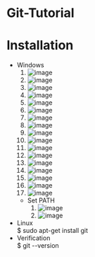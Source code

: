 # Git-Tutorial

# Installation
- Windows
  1. ![image](https://github.com/devildonkey1392/Git-Tutorial/blob/main/Pic/windows_download.png)  
  2. ![image](https://github.com/devildonkey1392/Git-Tutorial/blob/main/Pic/git_setup_1.png)  
  3. ![image](https://github.com/devildonkey1392/Git-Tutorial/blob/main/Pic/git_setup_2.png)  
  4. ![image](https://github.com/devildonkey1392/Git-Tutorial/blob/main/Pic/git_setup_3.png)  
  5. ![image](https://github.com/devildonkey1392/Git-Tutorial/blob/main/Pic/git_setup_4.png)  
  6. ![image](https://github.com/devildonkey1392/Git-Tutorial/blob/main/Pic/git_setup_5.png)  
  7. ![image](https://github.com/devildonkey1392/Git-Tutorial/blob/main/Pic/git_setup_6.png)  
  8. ![image](https://github.com/devildonkey1392/Git-Tutorial/blob/main/Pic/git_setup_7.png)  
  9. ![image](https://github.com/devildonkey1392/Git-Tutorial/blob/main/Pic/git_setup_8.png)  
  10. ![image](https://github.com/devildonkey1392/Git-Tutorial/blob/main/Pic/git_setup_9.png)  
  11. ![image](https://github.com/devildonkey1392/Git-Tutorial/blob/main/Pic/git_setup_10.png)  
  12. ![image](https://github.com/devildonkey1392/Git-Tutorial/blob/main/Pic/git_setup_11.png)  
  13. ![image](https://github.com/devildonkey1392/Git-Tutorial/blob/main/Pic/git_setup_12.png)  
  14. ![image](https://github.com/devildonkey1392/Git-Tutorial/blob/main/Pic/git_setup_13.png)  
  15. ![image](https://github.com/devildonkey1392/Git-Tutorial/blob/main/Pic/git_setup_14.png)  
  16. ![image](https://github.com/devildonkey1392/Git-Tutorial/blob/main/Pic/git_setup_15.png)  
  17. ![image](https://github.com/devildonkey1392/Git-Tutorial/blob/main/Pic/git_setup_16.png)  
  - Set PATH
    1. ![image](https://github.com/devildonkey1392/Git-Tutorial/blob/main/Pic/set_path_1.png)  
    2. ![image](https://github.com/devildonkey1392/Git-Tutorial/blob/main/Pic/set_path_2.png)  
- Linux  
  $ sudo apt-get install git  
- Verification  
  $ git --version  
